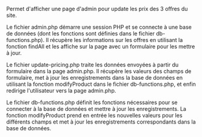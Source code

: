 Permet d'afficher une page d'admin pour update les prix des 3 offres du site.

Le fichier admin.php démarre une session PHP et se connecte à une base de données (dont les fonctions sont définies dans le fichier db-functions.php). Il récupère les informations sur les offres en utilisant la fonction findAll et les affiche sur la page avec un formulaire pour les mettre à jour.

Le fichier update-pricing.php traite les données envoyées à partir du formulaire dans la page admin.php. Il récupère les valeurs des champs de formulaire, met à jour les enregistrements dans la base de données en utilisant la fonction modifyProduct dans le fichier db-functions.php, et enfin redirige l'utilisateur vers la page admin.php.

Le fichier db-functions.php définit les fonctions nécessaires pour se connecter à la base de données et mettre à jour les enregistrements. La fonction modifyProduct prend en entrée les nouvelles valeurs pour les différents champs et met à jour les enregistrements correspondants dans la base de données.


